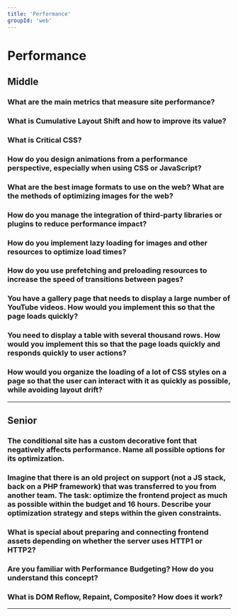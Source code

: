 ```yaml
---
title: 'Performance'
groupId: 'web'
---
```


# Performance

## Middle

### What are the main metrics that measure site performance?
### What is Cumulative Layout Shift and how to improve its value?
### What is Critical CSS?
### How do you design animations from a performance perspective, especially when using CSS or JavaScript?
### What are the best image formats to use on the web? What are the methods of optimizing images for the web?
### How do you manage the integration of third-party libraries or plugins to reduce performance impact?
### How do you implement lazy loading for images and other resources to optimize load times?
### How do you use prefetching and preloading resources to increase the speed of transitions between pages?
### You have a gallery page that needs to display a large number of YouTube videos. How would you implement this so that the page loads quickly?
### You need to display a table with several thousand rows. How would you implement this so that the page loads quickly and responds quickly to user actions?
### How would you organize the loading of a lot of CSS styles on a page so that the user can interact with it as quickly as possible, while avoiding layout drift?

---

## Senior

### The conditional site has a custom decorative font that negatively affects performance. Name all possible options for its optimization.
### Imagine that there is an old project on support (not a JS stack, back on a PHP framework) that was transferred to you from another team. The task: optimize the frontend project as much as possible within the budget and 16 hours. Describe your optimization strategy and steps within the given constraints.
### What is special about preparing and connecting frontend assets depending on whether the server uses HTTP1 or HTTP2?
### Are you familiar with Performance Budgeting? How do you understand this concept?
### What is DOM Reflow, Repaint, Composite? How does it work?

---